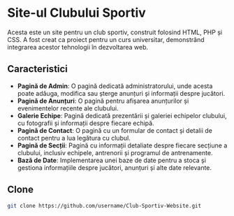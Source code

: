 # Site-ul Clubului Sportiv

Acesta este un site pentru un club sportiv, construit folosind HTML, PHP și CSS. A fost creat ca proiect pentru un curs universitar, demonstrând integrarea acestor tehnologii în dezvoltarea web.

## Caracteristici

- **Pagină de Admin**: O pagină dedicată administratorului, unde acesta poate adăuga, modifica sau șterge anunțuri și informații despre jucători.
- **Pagină de Anunțuri**: O pagină pentru afișarea anunțurilor și evenimentelor recente ale clubului.
- **Galerie Echipe**: Pagină dedicată prezentării și galeriei echipelor clubului, cu fotografii și informații despre fiecare echipă.
- **Pagină de Contact**: O pagină cu un formular de contact și detalii de contact pentru a lua legătura cu clubul.
- **Pagină de Secții**: Pagină cu informații detaliate despre fiecare secțiune a clubului, inclusiv echipele, antrenorii și programul de antrenamente.
- **Bază de Date**: Implementarea unei baze de date pentru a stoca și gestiona informațiile despre jucători, anunțuri și alte date relevante.

## Clone
```bash
git clone https://github.com/username/Club-Sportiv-Website.git
